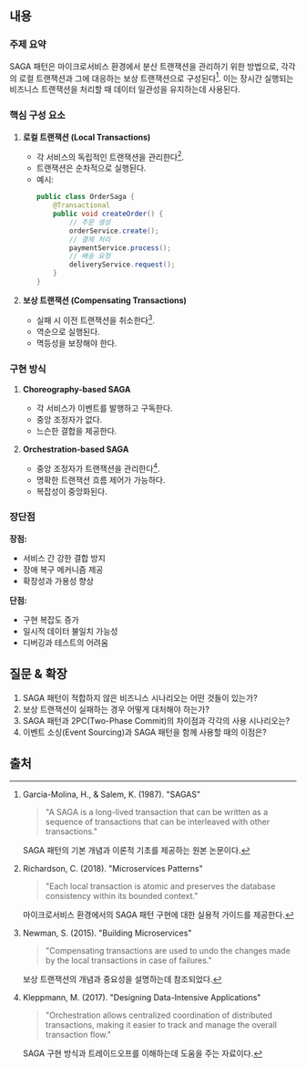 ## 내용

### 주제 요약
SAGA 패턴은 마이크로서비스 환경에서 분산 트랜잭션을 관리하기 위한 방법으로, 각각의 로컬 트랜잭션과 그에 대응하는 보상 트랜잭션으로 구성된다[^1]. 이는 장시간 실행되는 비즈니스 트랜잭션을 처리할 때 데이터 일관성을 유지하는데 사용된다.

### 핵심 구성 요소

1. **로컬 트랜잭션 (Local Transactions)**
   - 각 서비스의 독립적인 트랜잭션을 관리한다[^2].
   - 트랜잭션은 순차적으로 실행된다.
   - 예시:
     ```java
     public class OrderSaga {
         @Transactional
         public void createOrder() {
             // 주문 생성
             orderService.create();
             // 결제 처리
             paymentService.process();
             // 배송 요청
             deliveryService.request();
         }
     }
     ```

2. **보상 트랜잭션 (Compensating Transactions)**
   - 실패 시 이전 트랜잭션을 취소한다[^3].
   - 역순으로 실행된다.
   - 멱등성을 보장해야 한다.

### 구현 방식

1. **Choreography-based SAGA**
   - 각 서비스가 이벤트를 발행하고 구독한다.
   - 중앙 조정자가 없다.
   - 느슨한 결합을 제공한다.

2. **Orchestration-based SAGA**
   - 중앙 조정자가 트랜잭션을 관리한다[^4].
   - 명확한 트랜잭션 흐름 제어가 가능하다.
   - 복잡성이 중앙화된다.

### 장단점

**장점:**
- 서비스 간 강한 결합 방지
- 장애 복구 메커니즘 제공
- 확장성과 가용성 향상

**단점:**
- 구현 복잡도 증가
- 일시적 데이터 불일치 가능성
- 디버깅과 테스트의 어려움

## 질문 & 확장

1. SAGA 패턴이 적합하지 않은 비즈니스 시나리오는 어떤 것들이 있는가?
2. 보상 트랜잭션이 실패하는 경우 어떻게 대처해야 하는가?
3. SAGA 패턴과 2PC(Two-Phase Commit)의 차이점과 각각의 사용 시나리오는?
4. 이벤트 소싱(Event Sourcing)과 SAGA 패턴을 함께 사용할 때의 이점은?

## 출처

[^1]: Garcia-Molina, H., & Salem, K. (1987). "SAGAS"
    > "A SAGA is a long-lived transaction that can be written as a sequence of transactions that can be interleaved with other transactions."
    
    SAGA 패턴의 기본 개념과 이론적 기초를 제공하는 원본 논문이다.

[^2]: Richardson, C. (2018). "Microservices Patterns"
    > "Each local transaction is atomic and preserves the database consistency within its bounded context."
    
    마이크로서비스 환경에서의 SAGA 패턴 구현에 대한 실용적 가이드를 제공한다.

[^3]: Newman, S. (2015). "Building Microservices"
    > "Compensating transactions are used to undo the changes made by the local transactions in case of failures."
    
    보상 트랜잭션의 개념과 중요성을 설명하는데 참조되었다.

[^4]: Kleppmann, M. (2017). "Designing Data-Intensive Applications"
    > "Orchestration allows centralized coordination of distributed transactions, making it easier to track and manage the overall transaction flow."
    
    SAGA 구현 방식과 트레이드오프를 이해하는데 도움을 주는 자료이다.